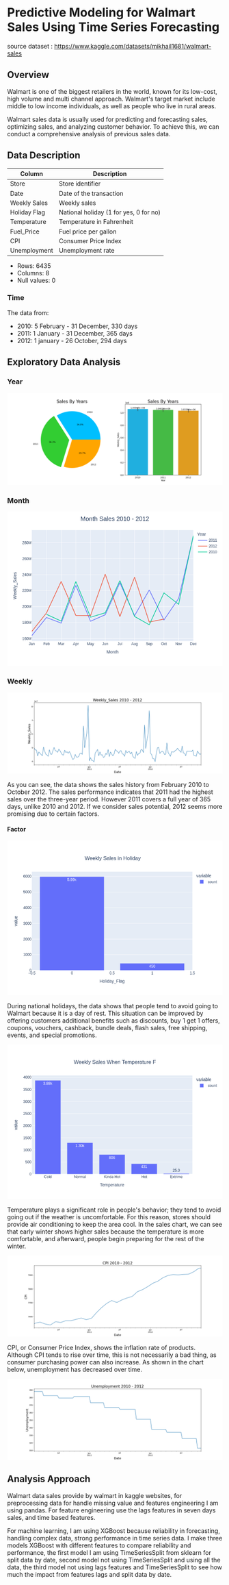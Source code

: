 # Predictive Modeling for Walmart Sales Using Time Series Forecasting
source dataset : https://www.kaggle.com/datasets/mikhail1681/walmart-sales

## Overview
Walmart is one of the biggest retailers in the world, known for its low-cost, high volume and multi channel approach. Walmart's target market include middle to low income individuals, as well as people who live in rural areas.

Walmart sales data is usually used for predicting and forecasting sales, optimizing sales, and analyzing customer behavior. To achieve this, we can conduct a comprehensive analysis of previous sales data.

## Data Description

| Column         | Description                      |
|----------------|----------------------------------|
| Store          | Store identifier               |
| Date           | Date of the transaction                 |
| Weekly Sales   | Weekly sales               |
| Holiday Flag   | National holiday (1 for yes, 0 for no) |
| Temperature    | Temperature in Fahrenheit |
| Fuel_Price     | Fuel price per gallon       |
| CPI            | Consumer Price Index |
| Unemployment   | Unemployment rate             |

- Rows: 6435
- Columns: 8
- Null values: 0

### Time
The data from:

- 2010: 5 February - 31 December, 330 days
- 2011: 1 January -  31 December, 365 days
- 2012: 1 january - 26 October, 294 days


## Exploratory Data Analysis

### Year
![SalesByYears](images/SalesByYearsBar.png)

### Month
![Month_Sales](images/MonthSalesLineComparison.png)

### Weekly
![Weekly_Sales](images/WeeklyWeekly_SalesLine.png)


As you can see, the data shows the sales history from February 2010 to October 2012. The sales performance indicates that 2011 had the highest sales over the three-year period. However 2011 covers a full year of 365 days, unlike 2010 and 2012. If we consider sales potential, 2012 seems more promising due to certain factors.

#### Factor
![Holiday](images/SalesInHoliday.png)

During national holidays, the data shows that people tend to avoid going to Walmart because it is a day of rest. This situation can be improved by offering customers additional benefits such as discounts, buy 1 get 1 offers, coupons, vouchers, cashback, bundle deals, flash sales, free shipping, events, and special promotions.

![Temp](images/SalesInTemp.png)

Temperature plays a significant role in people's behavior; they tend to avoid going out if the weather is uncomfortable. For this reason, stores should provide air conditioning to keep the area cool. In the sales chart, we can see that early winter shows higher sales because the temperature is more comfortable, and afterward, people begin preparing for the rest of the winter.

![CPI](images/WeeklyCPILine.png)

CPI, or Consumer Price Index, shows the inflation rate of products. Although CPI tends to rise over time, this is not necessarily a bad thing, as consumer purchasing power can also increase. As shown in the chart below, unemployment has decreased over time.

![Unemployment](images/WeeklyUnemploymentLine.png)



## Analysis Approach

Walmart data sales provide by walmart in kaggle websites, for preprocessing data for handle missing value and features engineering I am using pandas. For feature engineering use the lags features in seven days sales, and time based features.

For machine learning, I am using XGBoost because reliability in forecasting, handling complex data, strong performance in time series data. I make three models XGBoost with different features to compare reliability and performance, the first model I am using TimeSeriesSplit from sklearn for split data by date, second model not using TimeSeriesSplit and using all the data, the third model not using lags features and TimeSeriesSplit to see how much the impact from features lags and split data by date.
